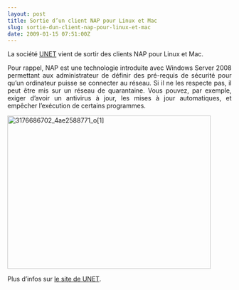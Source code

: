 ```yaml
---
layout: post
title: Sortie d’un client NAP pour Linux et Mac
slug: sortie-dun-client-nap-pour-linux-et-mac
date: 2009-01-15 07:51:00Z
---
```


<p align="justify">La société <a href="http://unet.co.kr/nap/index.html">UNET</a> vient de sortir des clients NAP pour Linux et Mac.</p>  <p align="justify">Pour rappel, NAP est une technologie introduite avec Windows Server 2008 permettant aux administrateur de définir des pré-requis de sécurité pour qu’un ordinateur puisse se connecter au réseau. Si il ne les respecte pas, il peut être mis sur un réseau de quarantaine. Vous pouvez, par exemple, exiger d’avoir un antivirus à jour, les mises à jour automatiques, et empêcher l’exécution de certains programmes.</p>  <p align="justify"><a href="http://unet.co.kr/nap/index.html"><img style="border-right-width: 0px; display: inline; border-top-width: 0px; border-bottom-width: 0px; border-left-width: 0px" title="3176686702_4ae2588771_o[1]" border="0" alt="3176686702_4ae2588771_o[1]" src="http://www.chrisetnico.com/wp-content/uploads/2009/01/3176686702-4ae2588771-o1.png" width="457" height="344" /></a></p>  <p align="justify">Plus d’infos sur <a href="http://unet.co.kr/nap/index.html">le site de UNET</a>.</p>
